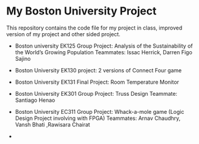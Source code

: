 # My Boston University Project

This repository contains the code file for my project in class, improved version of my project and other sided project.

- Boston university EK125 Group Project: Analysis of the Sustainability of the World’s Growing Population
  Teammates: Issac Herrick, Darren Figo Sajino
  
- Boston University EK130 project: 2 versions of Connect Four game
  
- Boston University EK131 Final Project: Room Temperature Monitor

- Boston University EK301 Group Project: Truss Design
  Teammate: Santiago Henao
  
- Boston University EC311 Group Project: Whack-a-mole game (Logic Design Project involving with FPGA)
  Teammates: Arnav Chaudhry, Vansh Bhati ,Rawisara Chairat

- 
